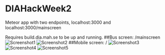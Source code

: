 # DIAHackWeek2
Meteor app with two endpoints, localhost:3000 and localhost:3000/mainscreen

Requires build.dia.mah.se to be up and running.
##Bus screen: /mainscreen
![Screenshot1](http://imgur.com/PDofT8t.png)
![Screenshot2](http://i.imgur.com/EavPOBj.png)
##Mobile screen: /
![Screenshot3](http://imgur.com/QaAhUgx.png)
![Screenshot4](http://imgur.com/QsNVxKu.png)
![Screenshot5](http://imgur.com/KwwlzrT.png)
